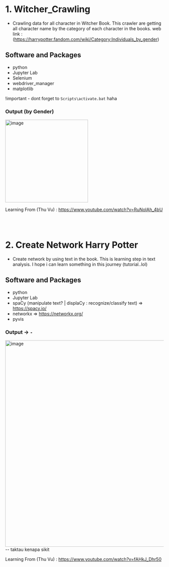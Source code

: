 # 1. Witcher_Crawling
- Crawling data for all character in Witcher Book. This crawler are getting all character name by the category of each character in the books.
web link : (https://harrypotter.fandom.com/wiki/Category:Individuals_by_gender)

## Software and Packages
- python
- Jupyter Lab
- Selenium
- webdriver_manager
- matplotlib

!important - dont forget to <code>Scripts\activate.bat</code> haha


### Output (by Gender)
<div>
<img width="263" alt="image" src="https://user-images.githubusercontent.com/58935865/184669350-14e619e7-5390-47cb-b2f3-3773b733b390.png">
</div>

Learning From (Thu Vu) : https://www.youtube.com/watch?v=RuNolAh_4bU

<br><br>

# 2. Create Network Harry Potter
- Create network by using text in the book. This is learning step in text analysis. I hope i can learn something in this journey (tutorial..lol)

## Software and Packages
- python
- Jupyter Lab
- spaCy (manipulate text? | displaCy : recognize/classify text) => https://spacy.io/
- networkx  => https://networkx.org/
- pyvis

### Output -> <code>-</code>
<div>
<img width="656" alt="image" src="https://user-images.githubusercontent.com/58935865/184669533-681b29ef-7461-438a-98cd-2043e68e761e.png">
-- taktau kenapa sikit
</div>


Learning From (Thu Vu) : https://www.youtube.com/watch?v=fAHkJ_Dhr50
